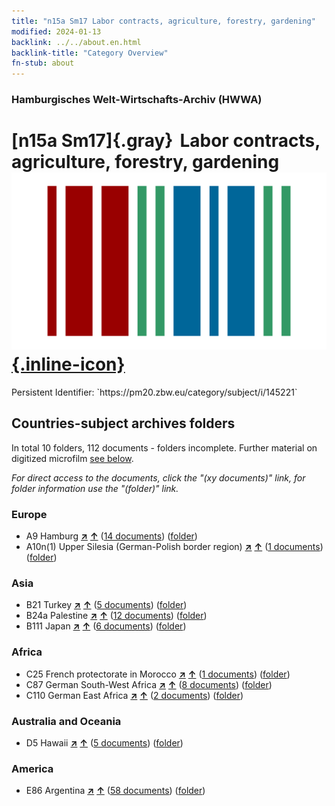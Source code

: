 ```yaml
---
title: "n15a Sm17 Labor contracts, agriculture, forestry, gardening"
modified: 2024-01-13
backlink: ../../about.en.html
backlink-title: "Category Overview"
fn-stub: about
---
```


### Hamburgisches Welt-Wirtschafts-Archiv (HWWA)

# [n15a Sm17]{.gray}&#8201; Labor contracts, agriculture, forestry, gardening &#160; [![Wikidata](/images/Wikidata-logo.svg "Wikidata"){.inline-icon}](http://www.wikidata.org/entity/Q104710813)

<div class="hint">Persistent Identifier: `https://pm20.zbw.eu/category/subject/i/145221`</div>







## Countries-subject archives folders







In total 10 folders, 112 documents - folders incomplete. Further material on digitized microfilm [see below](#filmsections).

_For direct access to the documents, click the "(xy documents)" link, for folder information use the "(folder)" link._



### Europe

- A9 Hamburg [**&nearr;**](../../../geo/i/140905/about.en.html "Hamburg (all folders)") [**&uarr;**](../../../geo/about.en.html#A9 "Country category system") (<a href="https://pm20.zbw.eu/iiifview/folder/sh/140905,145221" title="about: Hamburg : Labor contracts, agriculture, forestry, gardening" target="_blank">14 documents</a>) ([folder](../../../../folder/sh/1409xx/140905/1452xx/145221/about.en.html))
- A10n(1) Upper Silesia (German-Polish border region) [**&nearr;**](../../../geo/i/140948/about.en.html "Upper Silesia (German-Polish border region) (all folders)") [**&uarr;**](../../../geo/about.en.html#A10n(1) "Country category system") (<a href="https://pm20.zbw.eu/iiifview/folder/sh/140948,145221" title="about: Upper Silesia (German-Polish border region) : Labor contracts, agriculture, forestry, gardening" target="_blank">1 documents</a>) ([folder](../../../../folder/sh/1409xx/140948/1452xx/145221/about.en.html))

### Asia

- B21 Turkey [**&nearr;**](../../../geo/i/141111/about.en.html "Turkey (all folders)") [**&uarr;**](../../../geo/about.en.html#B21 "Country category system") (<a href="https://pm20.zbw.eu/iiifview/folder/sh/141111,145221" title="about: Turkey : Labor contracts, agriculture, forestry, gardening" target="_blank">5 documents</a>) ([folder](../../../../folder/sh/1411xx/141111/1452xx/145221/about.en.html))
- B24a Palestine [**&nearr;**](../../../geo/i/141115/about.en.html "Palestine (all folders)") [**&uarr;**](../../../geo/about.en.html#B24a "Country category system") (<a href="https://pm20.zbw.eu/iiifview/folder/sh/141115,145221" title="about: Palestine : Labor contracts, agriculture, forestry, gardening" target="_blank">12 documents</a>) ([folder](../../../../folder/sh/1411xx/141115/1452xx/145221/about.en.html))
- B111 Japan [**&nearr;**](../../../geo/i/141272/about.en.html "Japan (all folders)") [**&uarr;**](../../../geo/about.en.html#B111 "Country category system") (<a href="https://pm20.zbw.eu/iiifview/folder/sh/141272,145221" title="about: Japan : Labor contracts, agriculture, forestry, gardening" target="_blank">6 documents</a>) ([folder](../../../../folder/sh/1412xx/141272/1452xx/145221/about.en.html))

### Africa

- C25 French protectorate in Morocco [**&nearr;**](../../../geo/i/141358/about.en.html "French protectorate in Morocco (all folders)") [**&uarr;**](../../../geo/about.en.html#C25 "Country category system") (<a href="https://pm20.zbw.eu/iiifview/folder/sh/141358,145221" title="about: French protectorate in Morocco : Labor contracts, agriculture, forestry, gardening" target="_blank">1 documents</a>) ([folder](../../../../folder/sh/1413xx/141358/1452xx/145221/about.en.html))
- C87 German South-West Africa [**&nearr;**](../../../geo/i/141450/about.en.html "German South-West Africa (all folders)") [**&uarr;**](../../../geo/about.en.html#C87 "Country category system") (<a href="https://pm20.zbw.eu/iiifview/folder/sh/141450,145221" title="about: German South-West Africa : Labor contracts, agriculture, forestry, gardening" target="_blank">8 documents</a>) ([folder](../../../../folder/sh/1414xx/141450/1452xx/145221/about.en.html))
- C110 German East Africa [**&nearr;**](../../../geo/i/141471/about.en.html "German East Africa (all folders)") [**&uarr;**](../../../geo/about.en.html#C110 "Country category system") (<a href="https://pm20.zbw.eu/iiifview/folder/sh/141471,145221" title="about: German East Africa : Labor contracts, agriculture, forestry, gardening" target="_blank">2 documents</a>) ([folder](../../../../folder/sh/1414xx/141471/1452xx/145221/about.en.html))

### Australia and Oceania

- D5 Hawaii [**&nearr;**](../../../geo/i/141595/about.en.html "Hawaii (all folders)") [**&uarr;**](../../../geo/about.en.html#D5 "Country category system") (<a href="https://pm20.zbw.eu/iiifview/folder/sh/141595,145221" title="about: Hawaii : Labor contracts, agriculture, forestry, gardening" target="_blank">5 documents</a>) ([folder](../../../../folder/sh/1415xx/141595/1452xx/145221/about.en.html))

### America

- E86 Argentina [**&nearr;**](../../../geo/i/141692/about.en.html "Argentina (all folders)") [**&uarr;**](../../../geo/about.en.html#E86 "Country category system") (<a href="https://pm20.zbw.eu/iiifview/folder/sh/141692,145221" title="about: Argentina : Labor contracts, agriculture, forestry, gardening" target="_blank">58 documents</a>) ([folder](../../../../folder/sh/1416xx/141692/1452xx/145221/about.en.html))



<a id="filmsections" />













